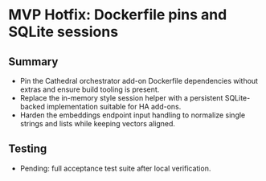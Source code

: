 # MVP Hotfix: Dockerfile pins and SQLite sessions

## Summary
- Pin the Cathedral orchestrator add-on Dockerfile dependencies without extras and ensure build tooling is present.
- Replace the in-memory style session helper with a persistent SQLite-backed implementation suitable for HA add-ons.
- Harden the embeddings endpoint input handling to normalize single strings and lists while keeping vectors aligned.

## Testing
- Pending: full acceptance test suite after local verification.
